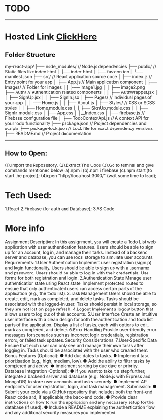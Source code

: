 <h1> TODO
</h1>
<hr/>
<h1>Hosted Link <a href="">ClickHere</a></h1>
<h2>Folder Structure</h2>

my-react-app/
  ├── node_modules/       // Node.js dependencies
  ├── public/            // Static files like index.html
  │   ├── index.html
  │   ├── favicon.ico
  │   └── manifest.json
  ├── src/               // React application source code
  │   ├── index.js       // Entry point for your app
  │   ├── App.js         // Main application component
  │   ├── Images/        // Folder for images
  │   │   ├── image1.jpg
  │   │   ├── image2.png
  │   ├── Auth/          // Authentication related components
  │   │   ├── AuthWrapper.jsx
  │   │   ├── SignUp.jsx
  │   │   ├── SignIn.jsx
  │   ├── Pages/         // Individual pages of your app
  │   │   ├── Home.js
  │   │   ├── About.js
  │   ├── Styles/        // CSS or SCSS styles
  │   │   ├── Home.module.css
  │   │   ├── SignUp.module.css
  │   │   ├── SignIn.module.css
  │   ├── App.css
  │   │__Index.css
  │   ├── firebase.js    // Firebase configuration file
  │   ├── TodoContextApi.js  // A context API for your todo functionality
  ├── package.json       // Project dependencies and scripts
  ├── package-lock.json  // Lock file for exact dependency versions
  ├── README.md          // Project documentation

  <hr/>
<h2>How to Open:</h2>
  (1).Import the Reposeitory.
    (2).Extract The Code
    (3).Go to teminal and give commands mentioned below
        (a).npm i
        (b).npm i firebase
        (c).npm start (to start the project);
    (4)open "http://localhost:3000/" (wait some time to lead);
<h1>Tech Used:</h1>
1.React
2.Firebase (for auth and Database);
3.VS Code


<h1>More info</h1>
Assignment Description: 
In this assignment, you will create a Todo List web application with user authentication features. Users should be able to sign up for an account, log in, and manage their tasks. Instead of a backend server and database, you can use local storage to simulate user accounts 
Requirements: 
1.User Authentication 
Implement user registration (signup) and login functionality. 
Users should be able to sign up with a username and password. 
Users should be able to log in with their credentials. 
Use forms for both registration and login. 
2.Authentication State 
Manage user authentication state using React state. 
Implement protected routes to ensure that only authenticated users can access certain parts of the application (e.g., the todo list). 
3.Task Management 
Users should be able to create, edit, mark as completed, and delete tasks. Tasks should be associated with the logged-in user. 
Tasks should persist in local storage, so they are not lost on page refresh. 
4.Logout 
Implement a logout button that allows users to log out of their accounts. 
5.User Interface 
Create an intuitive user interface with a clean design for both the authentication and todo list parts of the application. 
Display a list of tasks, each with options to edit, mark as completed, and delete. 
6.Error Handling 
Provide user-friendly error messages for scenarios such as incorrect login credentials, registration errors, or failed task updates. 
Security Considerations: 
7.User-Specific Data 
Ensure that each user can only see and manage their own tasks after logging in. Tasks should be associated with the user who created them.
Bonus Features (Optional): 
● Add due dates to tasks. 
● Implement task prioritisation (e.g., high, medium, low). 
● Add the ability to filter tasks by completed and active. 
● Implement sorting by due date or priority. 
Database Integration (Optional): 
● If you want to take it a step further, integrate a backend server and database (e.g., Node.js with Express and MongoDB) to store user accounts and tasks securely. ● Implement API endpoints for user registration, login, and task management. 
Submission: 
● Submit your code via a GitHub repository that includes both the front-end React code and, if applicable, the back-end code. 
● Provide clear instructions on how to run the application and any necessary setup for the database (if used). 
● Include a README explaining the authentication flow and any additional security measures you implemented.
